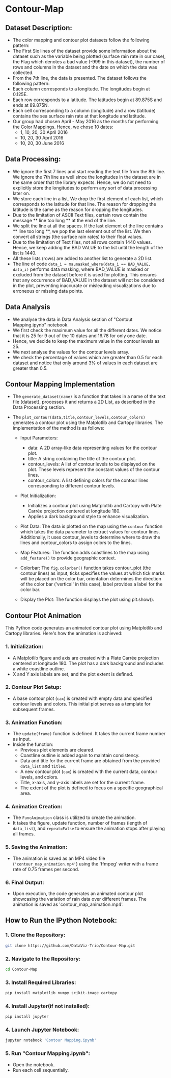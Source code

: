 # Contour-Map

## Dataset Description:

- The color mapping and contour plot datasets follow the following pattern:
- The First Six lines of the dataset provide some information about the dataset such as the variable being plotted (surface rain rate in our case), the Flag which denotes a bad value (-999 in this dataset), the number of rows and columns in the dataset and the date on which the data was collected.
- From the 7th line, the data is presented. The dataset follows the following pattern:
- Each column corresponds to a longitude. The longitudes begin at 0.125E.
- Each row corresponds to a latitude. The latitudes begin at 89.875S and ends at 89.875N.
- Each cell corresponding to a column (longitude) and a row (latitude) contains the sea surface rain rate at that longitude and latitude.
- Our group had chosen April - May 2016 as the months for performing the Color Mappings. Hence, we chose 10 dates: 
    - 1, 10, 20, 30 April 2016
    - 10, 20, 30 April 2016
    - 10, 20, 30 June 2016 

## Data Processing: 

- We ignore the first 7 lines and start reading the text file from the 8th line. We ignore the 7th line as well since the longitudes in the dataset are in the same order that the library expects. Hence, we do not need to explicitly store the longitudes to perform any sort of data processing later on.
- We store each line in a list. We drop the first element of each list, which corresponds to the latitude for that line. The reason for dropping the latitude is the same as the reason for dropping the longitudes. 
- Due to the limitation of ASCII Text files, certain rows contain the message ** line too long ** at the end of the line.
- We split the line at all the spaces. If the last element of the line contains ** line too long **, we pop the last element out of the list. We then convert all strings (the surface rain rates) to their float values. 
- Due to the limitation of Text files, not all rows contain 1440 values. Hence, we keep adding the BAD VALUE to the list until the length of the list is 1440. 
- All these lists (rows) are added to another list to generate a 2D list.
- The line of code `data_i = ma.masked_where(data_i == BAD_VALUE, data_i)` performs data masking, where BAD_VALUE is masked or excluded from the dataset before it is used for plotting. This ensures that any occurrence of BAD_VALUE in the dataset will not be considered in the plot, preventing inaccurate or misleading visualizations due to erroneous or missing data points.

## Data Analysis

- We analyse the data in Data Analysis section of "Contout Mapping.ipynb" notebook.
- We first check the maximum value for all the different dates. We notice that it is 25 for 9 out of the 10 dates and 16.78 for only one date.
- Hence, we decide to keep the maximum value in the contour levels as 25.
- We next analyse the values for the contour levels array.
- We check the percentage of values which are greater than 0.5 for each dataset and notice that only around 3% of values in each dataset are greater than 0.5.


## Contour Mapping Implementation

- The `generate_dataset(name)` is a function that takes in a name of the text file (dataset), processes it and returns a 2D List, as described in the Data Processing section.

- The `plot_contour(data,title,contour_levels,contour_colors)` generates a contour plot using the Matplotlib and Cartopy libraries. The implementation of the method is as follows:

    - Input Parameters:
        - data: A 2D array-like data representing values for the contour plot.
        - title: A string containing the title of the contour plot.
        - contour_levels: A list of contour levels to be displayed on the plot. These levels represent the constant values of the contour lines.
        - contour_colors: A list defining colors for the contour lines corresponding to different contour levels.

    - Plot Initialization:
        - Initializes a contour plot using Matplotlib and Cartopy with Plate Carrée projection centered at longitude 180.
        - Applies a dark background style to enhance visualization.

    - Plot Data: The data is plotted on the map using the `contour` function which takes the data parameter to extract values for contour lines. Additionally, it uses contour_levels to determine where to draw the lines and contour_colors to assign colors to the lines.

    - Map Features: The function adds coastlines to the map using `add_feature()` to provide geographic context.

    - Colorbar: The `fig.colorbar()` function takes contour_plot (the contour lines) as input, ticks specifies the values at which tick marks will be placed on the color bar, orientation determines the direction of the color bar ('vertical' in this case), label provides a label for the color bar.

    - Display the Plot: The function displays the plot using plt.show().

## Contour Plot Animation

This Python code generates an animated contour plot using Matplotlib and Cartopy libraries. Here's how the animation is achieved:

### 1. Initialization:
- A Matplotlib figure and axis are created with a Plate Carrée projection centered at longitude 180. The plot has a dark background and includes a white coastline outline.
- X and Y axis labels are set, and the plot extent is defined.

### 2. Contour Plot Setup:
- A base contour plot (`cax`) is created with empty data and specified contour levels and colors. This initial plot serves as a template for subsequent frames.

### 3. Animation Function:
- The `update(frame)` function is defined. It takes the current frame number as input.
- Inside the function:
  - Previous plot elements are cleared.
  - Coastline outline is added again to maintain consistency.
  - Data and title for the current frame are obtained from the provided `data_list` and `titles`.
  - A new contour plot (`cax`) is created with the current data, contour levels, and colors.
  - Title, x-axis, and y-axis labels are set for the current frame.
  - The extent of the plot is defined to focus on a specific geographical area.

### 4. Animation Creation:
- The `FuncAnimation` class is utilized to create the animation.
- It takes the figure, update function, number of frames (length of `data_list`), and `repeat=False` to ensure the animation stops after playing all frames.
  
### 5. Saving the Animation:
- The animation is saved as an MP4 video file (`'contour_map_animation.mp4'`) using the 'ffmpeg' writer with a frame rate of 0.75 frames per second.

### 6. Final Output:
- Upon execution, the code generates an animated contour plot showcasing the variation of rain data over different frames. The animation is saved as 'contour_map_animation.mp4'.

## How to Run the IPython Notebook:

### 1. Clone the Repository:

```bash
git clone https://github.com/DataViz-Trio/Contour-Map.git
```

### 2. Navigate to the Repository:
```bash
cd Contour-Map
```

### 3. Install Required Libraries:
```bash
pip install matplotlib numpy scikit-image cartopy
```

### 4. Install Jupyter(if not installed):
```bash
pip install jupyter
```

### 4. Launch Jupyter Notebook:
```bash
jupyter notebook 'Contour Mapping.ipynb'
```
### 5. Run "Contour Mapping.ipynb":
- Open the notebook.
- Run each cell sequentially.
